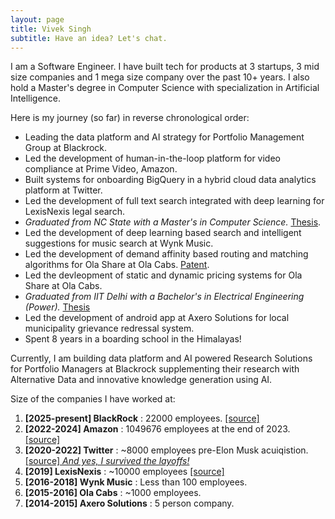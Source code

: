 ```yaml
---
layout: page
title: Vivek Singh
subtitle: Have an idea? Let's chat.
---
```


I am a Software Engineer. I have built tech for products at 3 startups, 3 mid size companies and 1 mega size company over the past 10+ years. I also hold a Master's degree in Computer Science with specialization in Artificial Intelligence.

Here is my journey (so far) in reverse chronological order:
- Leading the data platform and AI strategy for Portfolio Management Group at Blackrock.
- Led the development of human-in-the-loop platform for video compliance at Prime Video, Amazon.
- Built systems for onboarding BigQuery in a hybrid cloud data analytics platform at Twitter.
- Led the development of full text search integrated with deep learning for LexisNexis legal search.
- _Graduated from NC State with a Master's in Computer Science._ [Thesis](https://repository.lib.ncsu.edu/server/api/core/bitstreams/7d5efb84-e7bc-4560-a651-79455ce23825/content).
- Led the development of deep learning based search and intelligent suggestions for music search at Wynk Music.
- Led the development of demand affinity based routing and matching algorithms for Ola Share at Ola Cabs. [Patent](https://patents.google.com/patent/US11475490B2/en).
- Led the devleopment of static and dynamic pricing systems for Ola Share at Ola Cabs.
- _Graduated from IIT Delhi with a Bachelor's in Electrical Engineering (Power)._ [Thesis](http://ieeexplore.ieee.org/document/7584235/?part=1)
- Led the development of android app at Axero Solutions for local municipality grievance redressal system. 
- Spent 8 years in a boarding school in the Himalayas!

Currently, I am building data platform and AI powered Research Solutions for Portfolio Managers at Blackrock supplementing their research with Alternative Data and innovative knowledge generation using AI.


Size of the companies I have worked at:
1. **[2025-present] BlackRock** : 22000 employees. [\[source\]](https://www.blackrock.com/corporate/sustainability/human-capital)
2. **[2022-2024] Amazon** : 1049676 employees at the end of 2023. [\[source\]](https://www.aboutamazon.com/news/workplace/our-workforce-data)
3. **[2020-2022] Twitter** : ~8000 employees pre-Elon Musk acuiqistion. [\[source\] _And yes, I survived the layoffs!_](https://en.wikipedia.org/wiki/Acquisition_of_Twitter_by_Elon_Musk)
4. **[2019] LexisNexis** : ~10000 employees [\[source\]](https://www.lexisnexis.com/en-us/about-us/career/culture.page)
5. **[2016-2018] Wynk Music** : Less than 100 employees.
6. **[2015-2016] Ola Cabs** : ~1000 employees.
7. **[2014-2015] Axero Solutions** : 5 person company.
